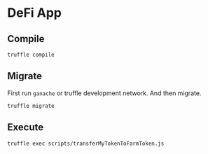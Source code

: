 # DeFi App

## Compile
```
truffle compile
```

## Migrate
First run `ganache` or truffle development network. And then migrate.
```
truffle migrate
```

## Execute
```
truffle exec scripts/transferMyTokenToFarmToken.js
```
